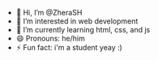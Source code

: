- 👋 Hi, I’m @ZheraSH
- 👀 I’m interested in web development
- 🌱 I’m currently learning html, css, and js
- 😄 Pronouns: he/him
- ⚡ Fun fact: i'm a student yeay :)

<!---
ZheraSH/ZheraSH is a ✨ special ✨ repository because its `README.md` (this file) appears on your GitHub profile.
You can click the Preview link to take a look at your changes.
--->

